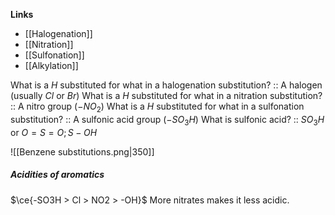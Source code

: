 **Links**
- [[Halogenation]] 
- [[Nitration]] 
- [[Sulfonation]]
- [[Alkylation]]

What is a $H$ substituted for what in a halogenation substitution? :: A halogen (usually $Cl$ or $Br$)
What is a $H$ substituted for what in a nitration substitution? :: A nitro group ($-NO_{2}$)
What is a $H$ substituted for what in a sulfonation substitution? :: A sulfonic acid group ($-SO_{3}H$)
What is sulfonic acid? :: $SO_{3}H$ or $O=S=O; S-OH$

![[Benzene substitutions.png|350]]

##### Acidities of aromatics
$\ce{-SO3H > Cl > NO2 > -OH}$
More nitrates makes it less acidic.
